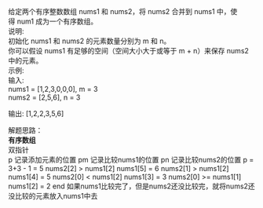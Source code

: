 给定两个有序整数数组 nums1 和 nums2，将 nums2 合并到 nums1 中，使得 num1 成为一个有序数组。  
说明:  
初始化 nums1 和 nums2 的元素数量分别为 m 和 n。  
你可以假设 nums1 有足够的空间（空间大小大于或等于 m + n）来保存 nums2 中的元素。  
示例:  
输入:  
nums1 = [1,2,3,0,0,0], m = 3  
nums2 = [2,5,6],       n = 3  

输出: [1,2,2,3,5,6]  

解题思路：  
**有序数组**  
双指针  
p 记录添加元素的位置
pm 记录比较nums1的位置
pn 记录比较nums2的位置
p = 3+3 - 1 = 5
nums2[2] > nums1[2]    nums1[5] = 6
nums2[1] > nums1[2]    nums1[4] = 5
nums2[0] < nums1[2]    nums1[3] = 3
nums2[0] >= nums1[1]   nums1[2] = 2
end
如果nums1比较完了，但是nums2还没比较完，就将nums2还没比较的元素放入nums1中去